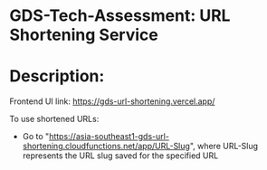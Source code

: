 # GDS-Tech-Assessment: URL Shortening Service

# Description:

Frontend UI link: https://gds-url-shortening.vercel.app/

To use shortened URLs:
- Go to "https://asia-southeast1-gds-url-shortening.cloudfunctions.net/app/URL-Slug", where URL-Slug represents the URL slug saved for the specified URL
